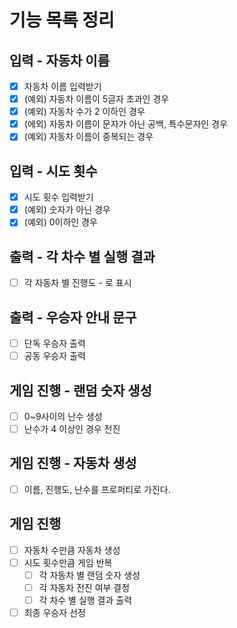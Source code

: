 # 기능 목록 정리
 ## 입력 - 자동차 이름
- [x] 자동차 이름 입력받기
- [x] (예외) 자동차 이름이 5글자 초과인 경우
- [x] (예외) 자동차 수가 2 이하인 경우
- [x] (에외) 자동차 이름이 문자가 아닌 공백, 특수문자인 경우
- [x] (예외) 자동차 이름이 중복되는 경우

## 입력 - 시도 횟수
- [x] 시도 횟수 입력받기
- [x] (예외) 숫자가 아닌 경우
- [x] (예외) 0이하인 경우

## 출력 - 각 차수 별 실행 결과
- [ ] 각 자동차 별 진행도 - 로 표시

## 출력 - 우승자 안내 문구
- [ ] 단독 우승자 출력
- [ ] 공동 우승자 출력

## 게임 진행 - 랜덤 숫자 생성
- [ ] 0~9사이의 난수 생성
- [ ] 난수가 4 이상인 경우 전진

## 게임 진행 - 자동차 생성
- [ ] 이름, 진행도, 난수를 프로퍼티로 가진다.

## 게임 진행
- [ ] 자동차 수만큼 자동차 생성
- [ ] 시도 횟수만큼 게임 반복
  - [ ] 각 자동차 별 랜덤 숫자 생성
  - [ ] 각 자동차 전진 여부 결정
  - [ ] 각 차수 별 실행 결과 출력
- [ ] 최종 우승자 선정
